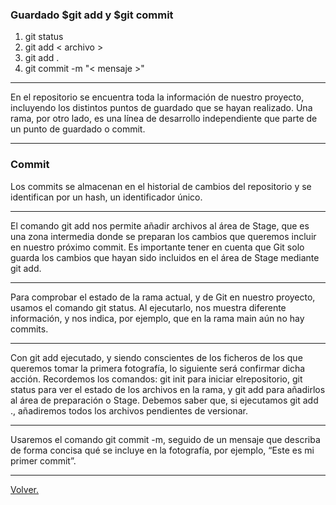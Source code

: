 ### Guardado $git add y $git commit

1) git status
2) git add < archivo >
3) git add .
4) git commit -m "< mensaje >"

---

En el repositorio se encuentra toda
la información de nuestro proyecto, incluyendo los distintos puntos de guardado que se hayan realizado. Una rama, por otro lado, es una línea de desarrollo independiente
que parte de un punto de guardado o commit.

---

### Commit

Los commits se almacenan en el historial de cambios
del repositorio y se identifican por un hash, un identificador único.

---

El comando git add nos permite añadir archivos al
área de Stage, que es una zona intermedia donde se
preparan los cambios que queremos incluir en nuestro
próximo commit. Es importante tener en cuenta que Git
solo guarda los cambios que hayan sido incluidos en el
área de Stage mediante git add.

---

 Para comprobar el estado de la rama actual, y de Git en nuestro
proyecto, usamos el comando git status. Al ejecutarlo,
nos muestra diferente información, y nos indica, por
ejemplo, que en la rama main aún no hay commits.

---

Con git add ejecutado, y siendo conscientes de los
ficheros de los que queremos tomar la primera fotografía,
lo siguiente será confirmar dicha acción.
Recordemos los comandos: git init para iniciar elrepositorio, git status para ver el estado de los archivos en la
rama, y git add para añadirlos al área de preparación
o Stage. Debemos saber que, si ejecutamos git add .,
añadiremos todos los archivos pendientes de versionar.

---

Usaremos el comando git commit -m,
seguido de un mensaje que describa de forma concisa
qué se incluye en la fotografía, por ejemplo, “Este es
mi primer commit”.

---
[Volver.](https://github.com/megagringa/Git-GitHub)